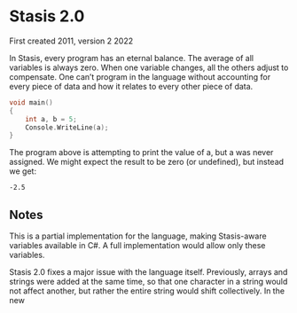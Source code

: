 ﻿
# Stasis 2.0

First created 2011, version 2 2022

In Stasis, every program has an eternal balance. The average of all variables is always zero.
When one variable changes, all the others adjust to compensate. One can’t program in the language without accounting for every piece of data and how it relates to every other piece of data.

```c
void main()
{
	int a, b = 5;
	Console.WriteLine(a);
}
```
The program above is attempting to print the value of a, but a was never assigned. We might expect the result to be zero (or undefined), but instead we get:
```
-2.5
```

## Notes

This is a partial implementation for the language, making Stasis-aware variables available in C#. A full implementation would allow only these variables. 

Stasis 2.0 fixes a major issue with the language itself. Previously, arrays and strings were added at the same time, so that one character in a string would not affect another, but rather the entire string would shift collectively. In the new 